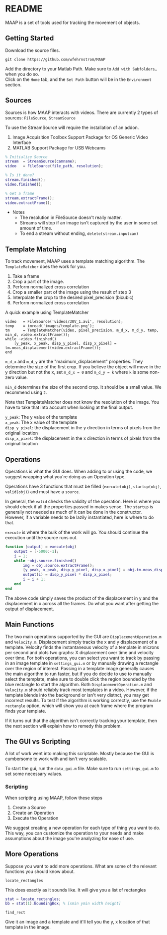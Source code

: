 # README

MAAP is a set of tools used for tracking the movement of objects. 

## Getting Started

Download the source files. 

~~~
git clone https://github.com/wfehrnstrom/MAAP
~~~

Add the directory to your Matlab Path. Make sure to `Add with Subfolders…` when you do so.  
Click on the `Home` tab, and the `Set Path` button will be in the `Environment` section. 

## Sources

Sources is how MAAP interacts with videos. There are currently 2 types of sources: `FileSource`, `StreamSource`

To use the StreamSource will require the installation of an addon. 

1. Image Acquisition Toolbox Support Package for OS Generic Video Interface
2. MATLAB Support Package for USB Webcams

~~~MATLAB
% Initialize Source
stream  = StreamSource(camname);
video   = FileSource(file_path, resolution);

% Is it done? 
stream.finished();
video.finished();

% Get a frame
stream.extractFrame();
video.extractFrame();
~~~

* Notes
    * The resolution in FileSource doesn't really matter. 
    * Streams will stop if an image isn't captured by the user in some set amount of time. 
    * To end a stream without ending, `delete(stream.inputcam)`

## Template Matching

To track movement, MAAP uses a template matching algorithm. The `TemplateMatcher` does the work for you.

1. Take a frame
2. Crop a part of the image. 
3. Perform normalized cross correlation
4. Crop a smaller part of the image using the result of step 3
5. Interpolate the crop to the desired pixel_precision (bicubic)
6. Perform normalized cross correlation

A quick example using TemplateMatcher

~~~
video   = FileSource('videos/30V_1.avi', resolution); 
temp    = imread('images/template.png');
tm      = TemplateMatcher(video, pixel_precision, m_d_x, m_d_y, temp, min_d, video.extractFrame());
while ~video.finished()
    [y_peak, x_peak, disp_y_pixel, disp_x_pixel] = tm.meas_displacement(video.extractFrame()); 
end
~~~

`m_d_x` and `m_d_y` are the "maximum\_displacement" properties. They determine the size of the first crop. If you believe the object will move in the y direction but not the x, set `m_d_x = 0` and `m_d_y = k` where `k` is some non-zero value. 

`min_d` determines the size of the second crop. It should be a small value. We recommend using `2`. 

Note that TemplateMatcher does not know the resolution of the image. You have to take that into account when looking at the final output. 

`y_peak`: The y value of the template  
`x_peak`: The x value of the template  
`disp_y_pixel`: the displacement in the y direction in terms of pixels from the original location  
`disp_x_pixel`: the displacement in the x direction in terms of pixels from the original location  

## Operations

Operations is what the GUI does. When adding to or using the code, we suggest wrapping what you're doing as an Operation type. 

Operations have 3 functions that must be filled (`execute(obj)`, `startup(obj)`, `valid(obj)`) and must have a `source`. 

In general, the `valid` checks the validity of the operation. Here is where you should check if all the properties passed in makes sense. The `startup` is generally not needed as much of it can be done in the constructor. However, if a variable needs to be lazily instantiated, here is where to do that. 

`execute` is where the bulk of the work will go. You should continue the execution until the source runs out. 

~~~MATLAB
function [output] = execute(obj)
    output = [-5000:-1];
    i = 1;
    while ~obj.source.finished()
        img = obj.source.extractFrame();
        [y_peak, x_peak, disp_y_pixel, disp_x_pixel] = obj.tm.meas_displacement(img); 
        output(i) = disp_y_pixel * disp_x_pixel;
        i = i + 1;
    end 
end
~~~

The above code simply saves the product of the displacement in y and the displacement in x across all the frames. Do what you want after getting the output of displacement.  

## Main Functions

The two main operations supported by the GUI are `DisplacementOperation.m` and `Velocity.m`. 
Displacement simply tracks the x and y displacement of a template. Velocity finds the instantaneous velocity of a template in microns per second and plots two graphs: X displacement over time and velocity over time.
For both operations, you can select you want to track by passing in an image template in `settings_gui.m` or by manually drawing a rectangle over the region of interest. 
Passing in a template image generally causes the main algorithm to run faster, but if you do decide to use to manually select the template, make sure to double click the region bounded by the blue rectangle to start the algorithm.
Both `DisplacementOperation.m` and `Velocity.m` should reliably track most templates in a video. However, if the template blends into the background or isn't very distnct, you may get incorrect results. To test if the algorithm is working correctly, use the `Enable rectangle` option, which will show you at each frame where the program finds your template.

If it turns out that the algorithm isn't correctly tracking your template, then the next section will explain how to remedy this problem.

## The GUI vs Scripting

A lot of work went into making this scriptable. Mostly because the GUI is cumbersome to work with and isn't very scalable. 

To start the gui, run the `data_gui.m` file. Make sure to run `settings_gui.m` to set some necessary values. 

### Scripting

When scripting using MAAP, follow these steps

1. Create a Source
2. Create an Operation
3. Execute the Operation

We suggest creating a new operation for each type of thing you want to do. This way, you can customize the operation to your needs and make assumptions about the image you're analyzing for ease of use. 

## More Operations

Suppose you want to add more operations. What are some of the relevant functions you should know about. 

`locate_rectangles`

This does exactly as it sounds like. It will give you a list of rectangles

~~~MATLAB
stat = locate_rectangles;
bb = stat(1).BoundingBox; % [xmin ymin width height]
~~~

`find_rect`

Give it an image and a template and it'll tell you the y, x location of that template in the image. 

